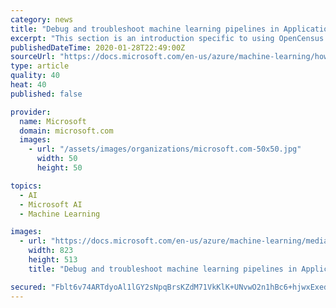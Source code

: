 ```yaml
---
category: news
title: "Debug and troubleshoot machine learning pipelines in Application Insights"
excerpt: "This section is an introduction specific to using OpenCensus from an Azure Machine Learning pipeline. For a detailed tutorial, see OpenCensus Azure Monitor Exporters Add a PythonScriptStep to your Azure ML Pipeline. Configure your RunConfiguration with the dependency on opencensus-ext-azure. Configure the APPLICATIONINSIGHTS_CONNECTION_STRING ..."
publishedDateTime: 2020-01-28T22:49:00Z
sourceUrl: "https://docs.microsoft.com/en-us/azure/machine-learning/how-to-debug-pipelines-application-insights"
type: article
quality: 40
heat: 40
published: false

provider:
  name: Microsoft
  domain: microsoft.com
  images:
    - url: "/assets/images/organizations/microsoft.com-50x50.jpg"
      width: 50
      height: 50

topics:
  - AI
  - Microsoft AI
  - Machine Learning

images:
  - url: "https://docs.microsoft.com/en-us/azure/machine-learning/media/how-to-debug-pipelines-application-insights/traces-application-insights-query.png"
    width: 823
    height: 513
    title: "Debug and troubleshoot machine learning pipelines in Application Insights"

secured: "Fblt6v74ARTdyoAl1lGY2sNpqBrsKZdM71VkKlK+UNvwO2n1hBc6+hjwxExedhysYPCD0VdMOTvOb+fiCIIwhbjCgIt9RuLq/Ivw4GP+2fIFf7Wh/4/fzw2SlUgWlkxtFIuUU0B1qJZ13aPHr5vkPowNFgMmR97sP/ZxN+xhgdl8JUS1j7dOkvUOJaPxplJofYFCZt67Z2ITSDBeXUgZp8CJJW9fhcJMNjH8RbN9Jv3LrDo5LZGxNyuFdIGyQZsU5qoOhRCAwlFL8McuO/r8hH1ZX2gAKuUxVTCXUleqN1eWdSXmrZPAaUvk2SLhzb2DOKPiOt65lscfZ4FYuXU5Gq9CsUbu2/wB8AStWKgj+oFVaIoJSdqlSDMdFl5m4my0ba/P1R2vjRrcuQ/Ei8iKLWMUH76ej8bI6CDXb9WWcx7J8e+sodUX5pFUkUu/W8ZbCj3JMdFJQLSe/0EvWebGbw5uGFTbUIbZDPBmFrF5rvE=;sQBjRSitnAs7g8V51GRkAA=="
---
```


